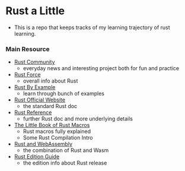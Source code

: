 # Rust a Little
* This is a repo that keeps tracks of my learning trajectory of rust learning.

### Main Resource
* [Rust Community](https://rust.cc/)
    * everyday news and interesting project both for fun and practice
* [Rust Force](https://rustforce.net/)
    * overall info about Rust
* [Rust By Example](https://doc.rust-lang.org/rust-by-example/)
    * learn through bunch of examples
* [Rust Official Website](https://www.rust-lang.org/learn)
    * the standard Rust doc
* [Rust Reference](https://doc.rust-lang.org/1.3.0/reference.html#numbers)
    * further Rust doc and more underlying details
* [The Little Book of Rust Macros](https://danielkeep.github.io/tlborm/book/index.html)
    * Rust macros fully explained
    * Some Rust Compilation Intro
* [Rust and WebAssembly](https://rustwasm.github.io/docs/book/)
    * the combination of Rust and Wasm
* [Rust Edition Guide](https://doc.rust-lang.org/edition-guide/rust-2018/error-handling-and-panics/the-question-mark-operator-for-easier-error-handling.html)
    * the edition info about Rust release

